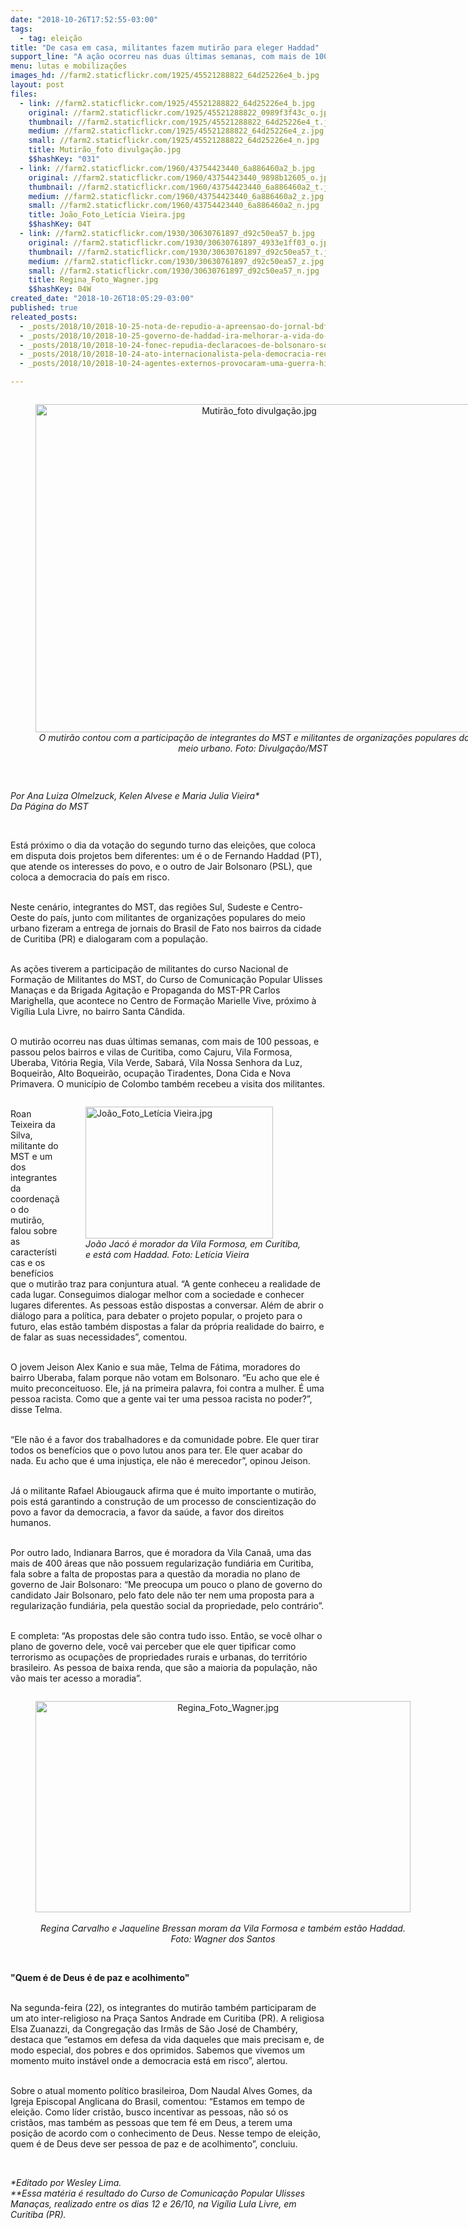 ```yaml
---
date: "2018-10-26T17:52:55-03:00"
tags:
  - tag: eleição
title: "De casa em casa, militantes fazem mutirão para eleger Haddad"
support_line: "A ação ocorreu nas duas últimas semanas, com mais de 100 pessoas mobilizadas nos bairros da capital paranaense "
menu: lutas e mobilizações
images_hd: //farm2.staticflickr.com/1925/45521288822_64d25226e4_b.jpg
layout: post
files:
  - link: //farm2.staticflickr.com/1925/45521288822_64d25226e4_b.jpg
    original: //farm2.staticflickr.com/1925/45521288822_0989f3f43c_o.jpg
    thumbnail: //farm2.staticflickr.com/1925/45521288822_64d25226e4_t.jpg
    medium: //farm2.staticflickr.com/1925/45521288822_64d25226e4_z.jpg
    small: //farm2.staticflickr.com/1925/45521288822_64d25226e4_n.jpg
    title: Mutirão_foto divulgação.jpg
    $$hashKey: "031"
  - link: //farm2.staticflickr.com/1960/43754423440_6a886460a2_b.jpg
    original: //farm2.staticflickr.com/1960/43754423440_9898b12605_o.jpg
    thumbnail: //farm2.staticflickr.com/1960/43754423440_6a886460a2_t.jpg
    medium: //farm2.staticflickr.com/1960/43754423440_6a886460a2_z.jpg
    small: //farm2.staticflickr.com/1960/43754423440_6a886460a2_n.jpg
    title: João_Foto_Letícia Vieira.jpg
    $$hashKey: 04T
  - link: //farm2.staticflickr.com/1930/30630761897_d92c50ea57_b.jpg
    original: //farm2.staticflickr.com/1930/30630761897_4933e1ff03_o.jpg
    thumbnail: //farm2.staticflickr.com/1930/30630761897_d92c50ea57_t.jpg
    medium: //farm2.staticflickr.com/1930/30630761897_d92c50ea57_z.jpg
    small: //farm2.staticflickr.com/1930/30630761897_d92c50ea57_n.jpg
    title: Regina_Foto_Wagner.jpg
    $$hashKey: 04W
created_date: "2018-10-26T18:05:29-03:00"
published: true
releated_posts:
  - _posts/2018/10/2018-10-25-nota-de-repudio-a-apreensao-do-jornal-bdf.md
  - _posts/2018/10/2018-10-25-governo-de-haddad-ira-melhorar-a-vida-do-agricultor-familiar-e-campones-brasileiro.md
  - _posts/2018/10/2018-10-24-fonec-repudia-declaracoes-de-bolsonaro-sobre-a-educacao-do-campo.md
  - _posts/2018/10/2018-10-24-ato-internacionalista-pela-democracia-reune-diplomatas-academicos-e-personalidades-em-sao-paulo.md
  - _posts/2018/10/2018-10-24-agentes-externos-provocaram-uma-guerra-hibrida-no-brasil-diz-escritor.md

---
```

<div style="text-align:center">
<figure class="image" style="display:inline-block"><img alt="Mutirão_foto divulgação.jpg" height="525" src="//farm2.staticflickr.com/1925/45521288822_64d25226e4_b.jpg" width="700" />
<figcaption><em>O mutir&atilde;o contou com a participa&ccedil;&atilde;o de integrantes do MST e militantes de organiza&ccedil;&otilde;es populares do meio urbano. Foto: Divulga&ccedil;&atilde;o/MST</em>&nbsp;</figcaption>
</figure>
</div>

<p>&nbsp;</p>

<p><em>Por&nbsp;Ana Luiza Olmelzuck, Kelen Alvese e Maria Julia Vieira*<br />
Da P&aacute;gina do MST</em></p>

<p>&nbsp;</p>

<p>Est&aacute; pr&oacute;ximo o dia da vota&ccedil;&atilde;o do segundo turno das elei&ccedil;&otilde;es, que coloca em disputa dois projetos bem diferentes: um &eacute; o de Fernando Haddad (PT), que atende os interesses do povo, e o outro de Jair Bolsonaro (PSL), que coloca a democracia do pa&iacute;s em risco.&nbsp;</p>

<p><br />
Neste cen&aacute;rio, integrantes do MST, das regi&otilde;es Sul, Sudeste e Centro-Oeste do pa&iacute;s, junto com militantes de organiza&ccedil;&otilde;es populares do meio urbano fizeram a entrega de jornais do Brasil de Fato nos bairros da cidade de Curitiba (PR) e dialogaram com a popula&ccedil;&atilde;o.</p>

<p><br />
As a&ccedil;&otilde;es tiverem a&nbsp;participa&ccedil;&atilde;o de militantes&nbsp;do curso Nacional de Forma&ccedil;&atilde;o de Militantes do MST, do Curso de Comunica&ccedil;&atilde;o Popular Ulisses Mana&ccedil;as e da Brigada Agita&ccedil;&atilde;o e Propaganda do MST-PR Carlos Marighella, que acontece no Centro de Forma&ccedil;&atilde;o Marielle Vive, pr&oacute;ximo &agrave; Vig&iacute;lia Lula Livre, no bairro Santa C&acirc;ndida.&nbsp;</p>

<p><br />
O mutir&atilde;o ocorreu nas duas &uacute;ltimas semanas, com mais de 100 pessoas, e passou pelos bairros e vilas de Curitiba, como Cajuru, Vila Formosa, Uberaba, Vit&oacute;ria Regia, Vila Verde, Sabar&aacute;, Vila Nossa Senhora da Luz, Boqueir&atilde;o, Alto Boqueir&atilde;o, ocupa&ccedil;&atilde;o Tiradentes, Dona Cida e Nova Primavera. O munic&iacute;pio de Colombo tamb&eacute;m recebeu a visita dos militantes.</p>

<figure class="image" style="float:right"><img alt="João_Foto_Letícia Vieira.jpg" height="211" src="//farm2.staticflickr.com/1960/43754423440_6a886460a2_b.jpg" width="300" />
<figcaption><em>Jo&atilde;o Jac&oacute; &eacute; morador da Vila Formosa, em Curitiba,<br />
e est&aacute; com Haddad. Foto: Let&iacute;cia Vieira&nbsp;</em></figcaption>
</figure>

<p><br />
Roan Teixeira da Silva, militante do MST e um dos integrantes da coordena&ccedil;&atilde;o do mutir&atilde;o, falou sobre as caracter&iacute;sticas e os benef&iacute;cios que o mutir&atilde;o traz para conjuntura atual. &ldquo;A gente conheceu a realidade de cada lugar. Conseguimos dialogar melhor com a sociedade e conhecer lugares diferentes. As pessoas est&atilde;o dispostas a conversar. Al&eacute;m de abrir o di&aacute;logo para a pol&iacute;tica, para debater o projeto popular, o projeto para o futuro, elas est&atilde;o tamb&eacute;m dispostas a falar da pr&oacute;pria realidade do bairro, e de falar as suas necessidades&rdquo;, comentou.&nbsp;</p>

<p><br />
O jovem Jeison Alex Kanio e sua m&atilde;e, Telma de F&aacute;tima, moradores do bairro Uberaba, falam porque n&atilde;o votam em Bolsonaro. &ldquo;Eu acho que ele &eacute; muito preconceituoso. Ele, j&aacute; na primeira palavra, foi contra a mulher. &Eacute; uma pessoa racista. Como que a gente vai ter uma pessoa racista no poder?&rdquo;, disse Telma.</p>

<p><br />
&ldquo;Ele n&atilde;o &eacute; a favor dos trabalhadores e da comunidade pobre. Ele quer tirar todos os benef&iacute;cios que o povo lutou anos para ter. Ele quer acabar do nada. Eu acho que &eacute; uma injusti&ccedil;a, ele n&atilde;o &eacute; merecedor&rdquo;, opinou Jeison.</p>

<p><br />
J&aacute; o militante Rafael Abiougauck afirma que &eacute; muito importante o mutir&atilde;o, pois est&aacute; garantindo a constru&ccedil;&atilde;o de um processo de conscientiza&ccedil;&atilde;o do povo a favor da democracia, a favor da sa&uacute;de, a favor dos direitos humanos.&nbsp;</p>

<p><br />
Por outro lado, Indianara Barros, que &eacute; moradora da Vila Cana&atilde;, uma das mais de 400 &aacute;reas que n&atilde;o possuem regulariza&ccedil;&atilde;o fundi&aacute;ria em Curitiba, fala sobre a falta de propostas para a quest&atilde;o da moradia no plano de governo de Jair Bolsonaro: &ldquo;Me preocupa um pouco o plano de governo do candidato Jair Bolsonaro, pelo fato dele n&atilde;o ter nem uma proposta para a regulariza&ccedil;&atilde;o fundi&aacute;ria, pela quest&atilde;o social da propriedade, pelo contr&aacute;rio&rdquo;.</p>

<p><br />
E completa: &ldquo;As propostas dele s&atilde;o contra tudo isso. Ent&atilde;o, se voc&ecirc; olhar o plano de governo dele, voc&ecirc; vai perceber que ele quer tipificar como terrorismo as ocupa&ccedil;&otilde;es de propriedades rurais e urbanas, do territ&oacute;rio brasileiro. As pessoa de baixa renda, que s&atilde;o a maioria da popula&ccedil;&atilde;o, n&atilde;o v&atilde;o mais ter acesso a moradia&rdquo;.&nbsp;</p>

<div style="text-align:center">
<figure class="image" style="display:inline-block"><img alt="Regina_Foto_Wagner.jpg" height="338" src="//farm2.staticflickr.com/1930/30630761897_d92c50ea57_b.jpg" width="600" />
<figcaption><br />
<em>Regina Carvalho e Jaqueline Bressan moram da Vila Formosa e tamb&eacute;m est&atilde;o Haddad.<br />
Foto: Wagner dos Santos</em></figcaption>
</figure>
</div>

<p><br />
<strong>&quot;Quem &eacute; de Deus &eacute; de paz e acolhimento&quot;</strong></p>

<p><br />
Na segunda-feira (22), os integrantes do mutir&atilde;o tamb&eacute;m participaram de um ato inter-religioso na Pra&ccedil;a Santos Andrade em Curitiba (PR). A religiosa Elsa Zuanazzi, da Congrega&ccedil;&atilde;o das Irm&atilde;s de S&atilde;o Jos&eacute; de Chamb&eacute;ry, destaca que &ldquo;estamos em defesa da vida daqueles que mais precisam e, de modo especial, dos pobres e dos oprimidos. Sabemos que vivemos um momento muito inst&aacute;vel onde a democracia est&aacute; em risco&rdquo;, alertou.</p>

<p><br />
Sobre o atual momento pol&iacute;tico brasileiroa, Dom Naudal Alves Gomes, da Igreja Episcopal Anglicana do Brasil, comentou: &ldquo;Estamos em tempo de elei&ccedil;&atilde;o. Como l&iacute;der crist&atilde;o, busco incentivar as pessoas, n&atilde;o s&oacute; os crist&atilde;os, mas tamb&eacute;m as pessoas que tem f&eacute; em Deus, a terem uma posi&ccedil;&atilde;o de acordo com o conhecimento de Deus. Nesse tempo de elei&ccedil;&atilde;o, quem &eacute; de Deus deve ser pessoa de paz e de acolhimento&rdquo;, concluiu.&nbsp;</p>

<p>&nbsp;</p>

<p><em>*Editado por Wesley Lima.<br />
**Essa mat&eacute;ria &eacute; resultado&nbsp;do Curso de Comunica&ccedil;&atilde;o Popular Ulisses Mana&ccedil;as, realizado entre os dias&nbsp;12 e&nbsp;26/10, na Vig&iacute;lia Lula Livre, em Curitiba (PR).</em></p>

<p>&nbsp;</p>
